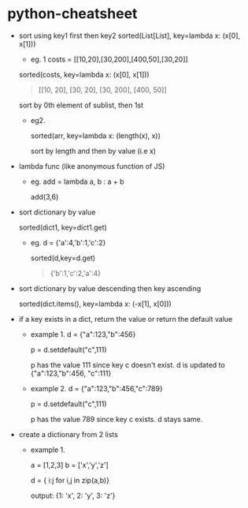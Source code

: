 # python-cheatsheet
- sort using key1 first then key2
sorted(List[List], key=lambda x: (x[0], x[1]))

   - eg. 1 costs = [[10,20],[30,200],[400,50],[30,20]]
  
  sorted(costs, key=lambda x: (x[0], x[1])) 
  
  > [[10, 20], [30, 20], [30, 200], [400, 50]]
  
  sort by 0th element of sublist, then 1st
  
   - eg2. 
  
     sorted(arr, key=lambda x: (length(x), x))
  
     sort by length and then by value (i.e x)
  
- lambda func (like anonymous function of JS)
  
   - eg. add = lambda a, b : a + b
  
     add(3,6)
  
- sort dictionary by value
  
  sorted(dict1, key=dict1.get)
  
  - eg. d = {'a':4,'b':1,'c':2}
    
    sorted(d,key=d.get)
    
    > {'b':1,'c':2,'a':4}

- sort dictionary by value descending then key ascending
  
  sorted(dict.items(), key=lambda x: (-x[1], x[0]))
  
- if a key exists in a dict, return the value or return the default value
   
  - example 1.
     d = {"a":123,"b":456}
     
     p = d.setdefault("c",111)
     
     p has the value 111 since key c doesn't exist. d is updated to  {"a":123,"b":456, "c":111}
     
  - example 2.
     d = {"a":123,"b":456,"c":789}
     
     p = d.setdefault("c",111)
     
     p has the value 789 since key c exists. d stays same.
  
  
- create a dictionary from 2 lists
    
   - example 1.
  
     a = [1,2,3]
     b = ['x','y','z']
     
     d = { i:j for i,j in zip(a,b)}
     
     output: {1: 'x', 2: 'y', 3: 'z'}
     
  
